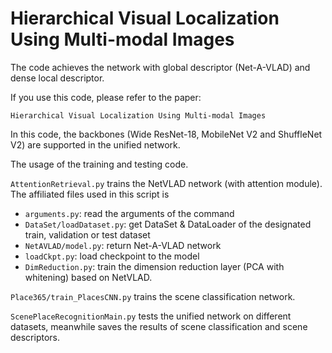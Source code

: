 # Hierarchical Visual Localization Using Multi-modal Images 

The code achieves the network with global descriptor (Net-A-VLAD) and dense local descriptor. 

If you use this code, please refer to the paper:
```
Hierarchical Visual Localization Using Multi-modal Images 
```


In this code, the backbones (Wide ResNet-18, MobileNet V2 and ShuffleNet V2) are supported in the unified network. 

The usage of the training and testing code.

`AttentionRetrieval.py` trains the NetVLAD network (with attention module). The affiliated files used in this script is
+ `arguments.py`: read the arguments of the command
+ `DataSet/loadDataset.py`: get DataSet & DataLoader of the designated train, validation or test dataset
+ `NetAVLAD/model.py`: return Net-A-VLAD network
+ `loadCkpt.py`: load checkpoint to the model
+ `DimReduction.py`: train the dimension reduction layer (PCA with whitening) based on NetVLAD. 

`Place365/train_PlacesCNN.py` trains the scene classification network.

`ScenePlaceRecognitionMain.py` tests the unified network on different datasets, meanwhile saves the results of scene classification and scene descriptors.

